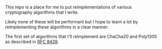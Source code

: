 This repo is a place for me to put reimplementations of various cryptography algorithms that I write.

Likely none of these will be performant but I hope to learn a lot by reimplementing these algorithms in a clear manner.

The first set of algorithms that I'll reimplement are ChaCha20 and Poly1305 as described in [RFC 8439](https://www.rfc-editor.org/rfc/rfc8439.html).
